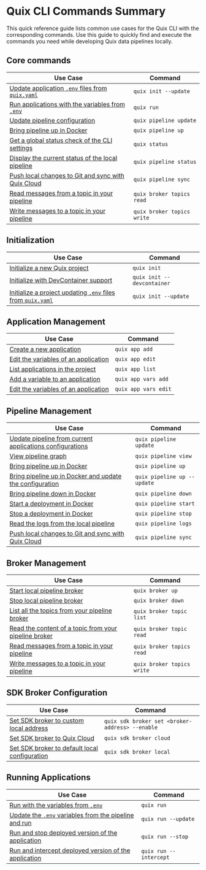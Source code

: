 # Quix CLI Commands Summary

This quick reference guide lists common use cases for the Quix CLI with the corresponding commands. Use this guide to quickly find and execute the commands you need while developing Quix data pipelines locally.

## Core commands

| Use Case                                                                               | Command                    |
| -------------------------------------------------------------------------------------- | -------------------------- |
| [Update application `.env` files from `quix.yaml`](./cli-reference/init.md)            | `quix init --update`       |
| [Run applications with the variables from `.env`](./cli-reference/run.md)              | `quix run`                 |
| [Update pipeline configuration](./cli-reference/pipeline/update.md)                    | `quix pipeline update`     |
| [Bring pipeline up in Docker](./cli-reference/pipeline/up.md)                          | `quix pipeline up`         |
| [Get a global status check of the CLI settings](./cli-reference/status.md)             | `quix status`              |
| [Display the current status of the local pipeline](./cli-reference/pipeline/status.md) | `quix pipeline status`     |
| [Push local changes to Git and sync with Quix Cloud](./cli-reference/pipeline/sync.md) | `quix pipeline sync`       |
| [Read messages from a topic in your pipeline](./cli-reference/broker/topics/read.md)   | `quix broker topics read`  |
| [Write messages to a topic in your pipeline](./cli-reference/broker/topics/write.md)   | `quix broker topics write` |

## Initialization

| Use Case                                                                               | Command                    |
| -------------------------------------------------------------------------------------- | -------------------------- |
| [Initialize a new Quix project](./cli-reference/init.md)                               | `quix init`                |
| [Initialize with DevContainer support](./cli-reference/init.md)                        | `quix init --devcontainer` |
| [Initialize a project updating `.env` files from `quix.yaml`](./cli-reference/init.md) | `quix init --update`       |

## Application Management

| Use Case                                                                       | Command              |
| ------------------------------------------------------------------------------ | -------------------- |
| [Create a new application](./cli-reference/apps/create.md)                     | `quix app add`       |
| [Edit the variables of an application](./cli-reference/apps/edit.md)           | `quix app edit`      |
| [List applications in the project](./cli-reference/apps/list.md)               | `quix app list`      |
| [Add a variable to an application](./cli-reference/apps/variables/create.md)   | `quix app vars add`  |
| [Edit the variables of an application](./cli-reference/apps/variables/edit.md) | `quix app vars edit` |

## Pipeline Management

| Use Case                                                                                       | Command                     |
| ---------------------------------------------------------------------------------------------- | --------------------------- |
| [Update pipeline from current applications configurations](./cli-reference/pipeline/update.md) | `quix pipeline update`      |
| [View pipeline graph](./cli-reference/pipeline/view.md)                                        | `quix pipeline view`        |
| [Bring pipeline up in Docker](./cli-reference/pipeline/up.md)                                  | `quix pipeline up`          |
| [Bring pipeline up in Docker and update the configuration](./cli-reference/pipeline/up.md)     | `quix pipeline up --update` |
| [Bring pipeline down in Docker](./cli-reference/pipeline/down.md)                              | `quix pipeline down`        |
| [Start a deployment in Docker](./cli-reference/pipeline/start.md)                              | `quix pipeline start`       |
| [Stop a deployment in Docker](./cli-reference/pipeline/stop.md)                                | `quix pipeline stop`        |
| [Read the logs from the local pipeline](./cli-reference/pipeline/logs.md)                      | `quix pipeline logs`        |
| [Push local changes to Git and sync with Quix Cloud](./cli-reference/pipeline/sync.md)         | `quix pipeline sync`        |

## Broker Management

| Use Case                                                                                       | Command                    |
| ---------------------------------------------------------------------------------------------- | -------------------------- |
| [Start local pipeline broker](./cli-reference/broker/up.md)                                    | `quix broker up`           |
| [Stop local pipeline broker](./cli-reference/broker/down.md)                                   | `quix broker down`         |
| [List all the topics from your pipeline broker](./cli-reference/broker/topics/list.md)         | `quix broker topic list`   |
| [Read the content of a topic from your pipeline broker](./cli-reference/broker/topics/read.md) | `quix broker topic read`   |
| [Read messages from a topic in your pipeline](./cli-reference/broker/topics/read.md)           | `quix broker topics read`  |
| [Write messages to a topic in your pipeline](./cli-reference/broker/topics/write.md)           | `quix broker topics write` |

## SDK Broker Configuration

| Use Case                                                                             | Command                                         |
| ------------------------------------------------------------------------------------ | ----------------------------------------------- |
| [Set SDK broker to custom local address](./cli-reference/sdk/broker/set.md)          | `quix sdk broker set <broker-address> --enable` |
| [Set SDK broker to Quix Cloud](./cli-reference/sdk/broker/cloud.md)                  | `quix sdk broker cloud`                         |
| [Set SDK broker to default local configuration](./cli-reference/sdk/broker/local.md) | `quix sdk broker local`                         |

## Running Applications

| Use Case                                                                        | Command                |
| ------------------------------------------------------------------------------- | ---------------------- |
| [Run with the variables from `.env`](./cli-reference/run.md)                    | `quix run`             |
| [Update the `.env` variables from the pipeline and run](./cli-reference/run.md) | `quix run --update`    |
| [Run and stop deployed version of the application](./cli-reference/run.md)      | `quix run --stop`      |
| [Run and intercept deployed version of the application](./cli-reference/run.md) | `quix run --intercept` |